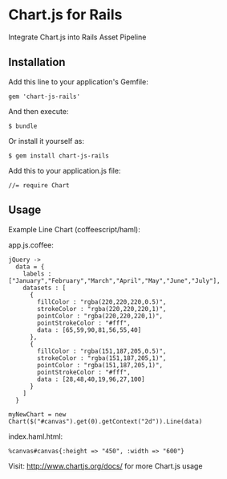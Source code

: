 # Chart.js for Rails

Integrate Chart.js into Rails Asset Pipeline

## Installation

Add this line to your application's Gemfile:

    gem 'chart-js-rails'

And then execute:

    $ bundle

Or install it yourself as:

    $ gem install chart-js-rails

Add this to your application.js file:
		
    //= require Chart

## Usage

Example Line Chart (coffeescript/haml):

app.js.coffee:
  
    jQuery ->
      data = {
        labels : ["January","February","March","April","May","June","July"],
        datasets : [
          {
            fillColor : "rgba(220,220,220,0.5)",
            strokeColor : "rgba(220,220,220,1)",
            pointColor : "rgba(220,220,220,1)",
            pointStrokeColor : "#fff",
            data : [65,59,90,81,56,55,40]
          },
          {
            fillColor : "rgba(151,187,205,0.5)",
            strokeColor : "rgba(151,187,205,1)",
            pointColor : "rgba(151,187,205,1)",
            pointStrokeColor : "#fff",
            data : [28,48,40,19,96,27,100]
          }
        ]
      }

    myNewChart = new Chart($("#canvas").get(0).getContext("2d")).Line(data)
    
index.haml.html:

    %canvas#canvas{:height => "450", :width => "600"}


Visit: http://www.chartjs.org/docs/ for more Chart.js usage
